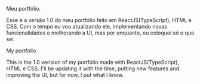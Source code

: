 Meu portfólio.

Esse é a versão 1.0 do meu portfólio feito em ReactJS(TypeScript), HTML e CSS.
Com o tempo eu vou atualizando ele, implementando novas funcionalidades e melhorando a UI, mas por enquanto, eu coloquei só o que sei.

My portfolio

This is the 1.0 verision of my portfolio made with ReactJS(TypeScript), HTML e CSS.
I'll be updating it with the time, putting new features and improving the UI, but for now, I put what I know.
